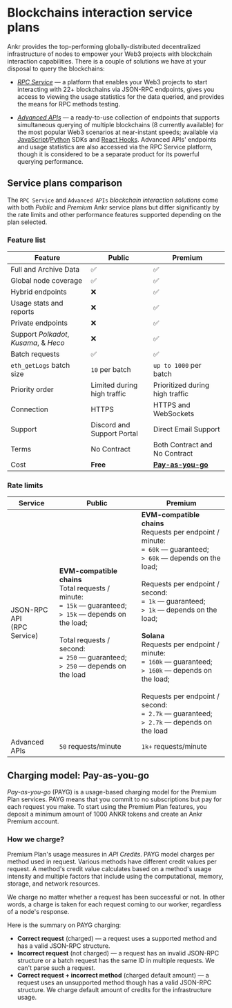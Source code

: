 # Blockchains interaction service plans

Ankr provides the top-performing globally-distributed decentralized infrastructure of nodes to empower your Web3 projects with blockchain interaction capabilities. There is a couple of solutions we have at your disposal to query the blockchains:

  * *[RPC Service](/rpc-service/overview)* — a platform that enables your Web3 projects to start interacting with 22+ blockchains via JSON-RPC endpoints, gives you access to viewing the usage statistics for the data queried, and provides the means for RPC methods testing.

  * *[Advanced APIs](/advanced-api/overview)* — a ready-to-use collection of endpoints that supports simultaneous querying of multiple blockchains (8 currently available) for the most popular Web3 scenarios at near-instant speeds; available via [JavaScript](/advanced-api/javascript-sdk)/[Python](/advanced-api/python-sdk) SDKs and [React Hooks](/advanced-api/react-hooks). Advanced APIs' endpoints and usage statistics are also accessed via the RPC Service platform, though it is considered to be a separate product for its powerful querying performance.

## Service plans comparison

The `RPC Service` and `Advanced APIs` _blockchain interaction solutions_ come with both *Public* and *Premium* Ankr service plans but differ significantly by the rate limits and other performance features supported depending on the plan selected.

### Feature list

| Feature                                | Public                      | Premium                                                                                 |
|----------------------------------------|-----------------------------|-----------------------------------------------------------------------------------------|
| Full and Archive Data                  | ✅                           | ✅                                                                                       |
| Global node coverage                   | ✅                           | ✅                                                                                       |
| Hybrid endpoints                       | ❌                           | ✅                                                                                       |
| Usage stats and reports                | ❌                           | ✅                                                                                       |
| Private endpoints                      | ❌                           | ✅                                                                                       |
| Support *Polkadot*, *Kusama*, & *Heco* | ❌                           | ✅                                                                                       |
| Batch requests                         | ✅                           | ✅                                                                                       |
| `eth_getLogs` batch size               | `10` per batch              | `up to 1000` per batch                                                                  |
| Priority order                         | Limited during high traffic | Prioritized during high traffic                                                         |
| Connection                             | HTTPS                       | HTTPS and WebSockets                                                                    |
| Support                                | Discord and Support Portal  | Direct Email Support                                                                    |
| Terms                                  | No Contract                 | Both Contract and No Contract                                                           |
| Cost                                   | **Free**                    | **[Pay-as-you-go](/rpc-service/pricing-plans/#payg-premium-plans-usage-based-pricing)** |

### Rate limits

| Service                        | Public                                                                                                                                                                                                            | Premium                                                                                                                                                                                                                                                                                                                                                                                                                                                      |
|--------------------------------|-------------------------------------------------------------------------------------------------------------------------------------------------------------------------------------------------------------------|--------------------------------------------------------------------------------------------------------------------------------------------------------------------------------------------------------------------------------------------------------------------------------------------------------------------------------------------------------------------------------------------------------------------------------------------------------------|
| JSON-RPC API<br/>(RPC Service) | **EVM-compatible chains**<br/>Total requests / minute:<br/>`= 15k` — guaranteed;<br/>`> 15k` — depends on the load;<br/><br/>Total requests / second:<br/>`= 250` — guaranteed;<br/>`> 250` — depends on the load | **EVM-compatible chains**<br/>Requests per endpoint / minute:<br/>`= 60k` — guaranteed;<br/>`> 60k` — depends on the load;<br/><br/>Requests per endpoint / second:<br/>`= 1k` — guaranteed;<br/>`> 1k` — depends on the load;<br/><br/>**Solana**<br/>Requests per endpoint / minute:<br/>`= 160k` — guaranteed;<br/>`> 160k` — depends on the load;<br/><br/>Requests per endpoint / second:<br/>`= 2.7k` — guaranteed;<br/>`> 2.7k` — depends on the load |
| Advanced APIs                  | `50` requests/minute                                                                                                                                                                                              | `1k+` requests/minute                                                                                                                                                                                                                                                                                                                                                                                                                                        |

## Charging model: Pay-as-you-go

_Pay-as-you-go_ (PAYG) is a usage-based charging model for the Premium Plan services. PAYG means that you commit to no subscriptions but pay for each request you make. To start using the Premium Plan features, you deposit a minimum amount of 1000 ANKR tokens and create an Ankr Premium account.

### How we charge?

Premium Plan's usage measures in *API Credits*. PAYG model charges per method used in request. Various methods have different credit values per request. A method's credit value calculates based on a method's usage intensity and multiple factors that include using the computational, memory, storage, and network resources.

[//]: # (Premium Plan supports two communication protocols:)

[//]: # ()
[//]: # (* **HTTPS** — this one is used either for individual or batch requests.)

[//]: # (* **WebSocket** — this one is used to establish a communication channel.)

We charge no matter whether a request has been successful or not. In other words, a charge is taken for each request coming to our worker, regardless of a node's response.

Here is the summary on PAYG charging:

  * **Correct request** (charged) — a request uses a supported method and has a valid JSON-RPC structure. 
  * **Incorrect request** (not charged) — a request has an invalid JSON-RPC structure or a batch request has the same ID in multiple requests. We can't parse such a request.
  * **Correct request + incorrect method** (charged default amount) — a request uses an unsupported method though has a valid JSON-RPC structure. We charge default amount of credits for the infrastructure usage.

[//]: # (## Get started with Premium)

[//]: # ()
[//]: # (1. Go to the [RPC Services]&#40;https://www.ankr.com/rpc/&#41; platform.)

[//]: # (2. [Connect your wallet]&#40;/rpc-service/premium-account-operations/#connect-wallet&#41;.)

[//]: # (3. [Deposit funds]&#40;/rpc-service/premium-account-operations/#top-up&#41;.)

[//]: # (4. [Add Premium Endpoints into your project]&#40;/rpc-service/blockchain-interactions/#rpc-apis-for-your-project&#41; to interact with a blockchain.)
